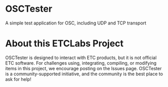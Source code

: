 # OSCTester
A simple test application for OSC, including UDP and TCP transport

# About this ETCLabs Project
OSCTester is designed to interact with ETC products, but it is not official ETC software. For challenges using, integrating, compiling, or modifying items in this project, we encourage posting on the Issues page. OSCTester is a community-supported initiative, and the community is the best place to ask for help!
